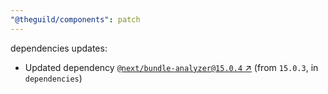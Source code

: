 ```yaml
---
"@theguild/components": patch
---
```

dependencies updates:
  - Updated dependency [`@next/bundle-analyzer@15.0.4` ↗︎](https://www.npmjs.com/package/@next/bundle-analyzer/v/15.0.4) (from `15.0.3`, in `dependencies`)
